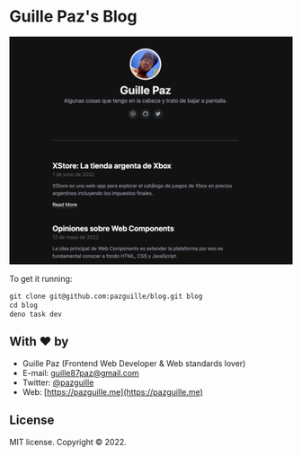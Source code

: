 # Guille Paz's Blog

![Guille Paz's Blog preview](assets/preview.png)

To get it running:

```
git clone git@github.com:pazguille/blog.git blog
cd blog
deno task dev
```
## With ❤ by

- Guille Paz (Frontend Web Developer & Web standards lover)
- E-mail: [guille87paz@gmail.com](mailto:guille87paz@gmail.com)
- Twitter: [@pazguille](https://twitter.com/pazguille)
- Web: [https://pazguille.me](https://pazguille.me)

## License

MIT license. Copyright © 2022.
